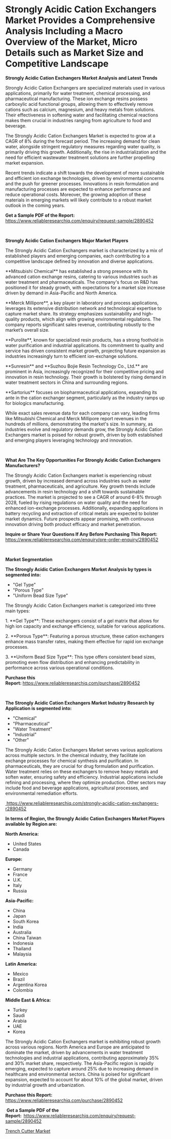 <p><h1>Strongly Acidic Cation Exchangers Market Provides a Comprehensive Analysis Including a Macro Overview of the Market, Micro Details such as Market Size and Competitive Landscape</h1></p><p><strong>Strongly Acidic Cation Exchangers Market Analysis and Latest Trends</strong></p>
<p><p>Strongly Acidic Cation Exchangers are specialized materials used in various applications, primarily for water treatment, chemical processing, and pharmaceutical manufacturing. These ion exchange resins possess carboxylic acid functional groups, allowing them to effectively remove cations such as calcium, magnesium, and heavy metals from solutions. Their effectiveness in softening water and facilitating chemical reactions makes them crucial in industries ranging from agriculture to food and beverage.</p><p>The Strongly Acidic Cation Exchangers Market is expected to grow at a CAGR of 8% during the forecast period. The increasing demand for clean water, alongside stringent regulatory measures regarding water quality, is primarily driving this growth. Additionally, the rise in industrialization and the need for efficient wastewater treatment solutions are further propelling market expansion. </p><p>Recent trends indicate a shift towards the development of more sustainable and efficient ion exchange technologies, driven by environmental concerns and the push for greener processes. Innovations in resin formulation and manufacturing processes are expected to enhance performance and reduce operational costs. Moreover, the growing adoption of these materials in emerging markets will likely contribute to a robust market outlook in the coming years.</p></p>
<p><strong>Get a Sample PDF of the Report:&nbsp;</strong> <a href="https://www.reliableresearchiq.com/enquiry/request-sample/2890452?utm_campaign=3353&utm_medium=2&utm_source=Github&utm_content=ia&utm_term=14032025&utm_id=strongly-acidic-cation-exchangers">https://www.reliableresearchiq.com/enquiry/request-sample/2890452</a></p>
<p>&nbsp;</p>
<p><strong>Strongly Acidic Cation Exchangers Major Market Players</strong></p>
<p><p>The Strongly Acidic Cation Exchangers market is characterized by a mix of established players and emerging companies, each contributing to a competitive landscape defined by innovation and diverse applications.</p><p>**Mitsubishi Chemical** has established a strong presence with its advanced cation exchange resins, catering to various industries such as water treatment and pharmaceuticals. The company's focus on R&D has positioned it for steady growth, with expectations for a market size increase driven by demand in Asia-Pacific and North America.</p><p>**Merck Millipore**, a key player in laboratory and process applications, leverages its extensive distribution network and technological expertise to capture market share. Its strategy emphasizes sustainability and high-quality products, which align with growing environmental regulations. The company reports significant sales revenue, contributing robustly to the market’s overall size.</p><p>**Purolite**, known for specialized resin products, has a strong foothold in water purification and industrial applications. Its commitment to quality and service has driven consistent market growth, projecting future expansion as industries increasingly turn to efficient ion-exchange solutions.</p><p>**Sunresin** and **Suzhou Bojie Resin Technology Co., Ltd.** are prominent in Asia, increasingly recognized for their competitive pricing and innovation in resin technology. Their growth is bolstered by rising demand in water treatment sectors in China and surrounding regions.</p><p>**Sartorius** focuses on biopharmaceutical applications, expanding its ante in the cation exchanger segment, particularly as the industry ramps up for biologics manufacturing.</p><p>While exact sales revenue data for each company can vary, leading firms like Mitsubishi Chemical and Merck Millipore report revenues in the hundreds of millions, demonstrating the market's size. In summary, as industries evolve and regulatory demands grow, the Strongly Acidic Cation Exchangers market is poised for robust growth, driven by both established and emerging players leveraging technology and innovation.</p></p>
<p>&nbsp;</p>
<p><strong>What Are The Key Opportunities For Strongly Acidic Cation Exchangers Manufacturers?</strong></p>
<p><p>The Strongly Acidic Cation Exchangers market is experiencing robust growth, driven by increased demand across industries such as water treatment, pharmaceuticals, and agriculture. Key growth trends include advancements in resin technology and a shift towards sustainable practices. The market is projected to see a CAGR of around 6-8% through 2028, fueled by rising regulations on water quality and the need for enhanced ion-exchange processes. Additionally, expanding applications in battery recycling and extraction of critical metals are expected to bolster market dynamics. Future prospects appear promising, with continuous innovation driving both product efficacy and market penetration.</p></p>
<p><strong>Inquire or Share Your Questions If Any Before Purchasing This Report:</strong> <a href="https://www.reliableresearchiq.com/enquiry/pre-order-enquiry/2890452?utm_campaign=3353&utm_medium=2&utm_source=Github&utm_content=ia&utm_term=14032025&utm_id=strongly-acidic-cation-exchangers">https://www.reliableresearchiq.com/enquiry/pre-order-enquiry/2890452</a></p>
<p>&nbsp;</p>
<p><strong>Market Segmentation</strong></p>
<p><strong>The Strongly Acidic Cation Exchangers Market Analysis by types is segmented into:</strong></p>
<p><ul><li>"Gel Type"</li><li>"Porous Type"</li><li>"Uniform Bead Size Type"</li></ul></p>
<p><p>The Strongly Acidic Cation Exchangers market is categorized into three main types: </p><p>1. **Gel Type**: These exchangers consist of a gel matrix that allows for high ion capacity and exchange efficiency, suitable for various applications.</p><p>2. **Porous Type**: Featuring a porous structure, these cation exchangers enhance mass transfer rates, making them effective for rapid ion exchange processes.</p><p>3. **Uniform Bead Size Type**: This type offers consistent bead sizes, promoting even flow distribution and enhancing predictability in performance across various operational conditions.</p></p>
<p><strong>Purchase this Report:&nbsp;</strong><a href="https://www.reliableresearchiq.com/purchase/2890452?utm_campaign=3353&utm_medium=2&utm_source=Github&utm_content=ia&utm_term=14032025&utm_id=strongly-acidic-cation-exchangers">https://www.reliableresearchiq.com/purchase/2890452</a></p>
<p>&nbsp;</p>
<p><strong>The Strongly Acidic Cation Exchangers Market Industry Research by Application is segmented into:</strong></p>
<p><ul><li>"Chemical"</li><li>"Pharmaceutical"</li><li>"Water Treatment"</li><li>"Industrial"</li><li>"Other"</li></ul></p>
<p><p>The Strongly Acidic Cation Exchangers Market serves various applications across multiple sectors. In the chemical industry, they facilitate ion exchange processes for chemical synthesis and purification. In pharmaceuticals, they are crucial for drug formulation and purification. Water treatment relies on these exchangers to remove heavy metals and soften water, ensuring safety and efficiency. Industrial applications include refining and processing, where they optimize production. Other sectors may include food and beverage applications, agricultural processes, and environmental remediation efforts.</p></p>
<p><a href="https://www.reliableresearchiq.com/strongly-acidic-cation-exchangers-r2890452?utm_campaign=3353&utm_medium=2&utm_source=Github&utm_content=ia&utm_term=14032025&utm_id=strongly-acidic-cation-exchangers">&nbsp;https://www.reliableresearchiq.com/strongly-acidic-cation-exchangers-r2890452</a></p>
<p><strong>In terms of Region, the Strongly Acidic Cation Exchangers Market Players available by Region are:</strong></p>
<p>
    <p> <strong> North America: </strong>
        <ul>
            <li>United States</li>
            <li>Canada</li>
        </ul>
        </p> 
    <p> <strong> Europe: </strong>
        <ul>
            <li>Germany</li>
            <li>France</li>
            <li>U.K.</li>
            <li>Italy</li>
            <li>Russia</li>
        </ul>
        </p> 
    <p> <strong> Asia-Pacific: </strong>
        <ul>
            <li>China</li>
            <li>Japan</li>
            <li>South Korea</li>
            <li>India</li>
            <li>Australia</li>
            <li>China Taiwan</li>
            <li>Indonesia</li>
            <li>Thailand</li>
            <li>Malaysia</li>
        </ul>
        </p> 
    <p> <strong> Latin America: </strong>
        <ul>
            <li>Mexico</li>
            <li>Brazil</li>
            <li>Argentina Korea</li>
            <li>Colombia</li>
        </ul>
        </p> 
    <p> <strong> Middle East & Africa: </strong>
        <ul>
            <li>Turkey</li>
            <li>Saudi</li>
            <li>Arabia</li>
            <li>UAE</li>
            <li>Korea</li>
        </ul>
    </p>
    </p>
<p><p>The Strongly Acidic Cation Exchangers market is exhibiting robust growth across various regions. North America and Europe are anticipated to dominate the market, driven by advancements in water treatment technologies and industrial applications, contributing approximately 35% and 30% market share, respectively. The Asia-Pacific region is rapidly emerging, expected to capture around 25% due to increasing demand in healthcare and environmental sectors. China is poised for significant expansion, expected to account for about 10% of the global market, driven by industrial growth and urbanization.</p></p>
<p><strong>Purchase this Report: </strong><a href="https://www.reliableresearchiq.com/purchase/2890452?utm_campaign=3353&utm_medium=2&utm_source=Github&utm_content=ia&utm_term=14032025&utm_id=strongly-acidic-cation-exchangers">https://www.reliableresearchiq.com/purchase/2890452</a></p>
<p>&nbsp;<strong>Get a Sample PDF of the Report:&nbsp;&nbsp;</strong><a href="https://www.reliableresearchiq.com/enquiry/request-sample/2890452?utm_campaign=3353&utm_medium=2&utm_source=Github&utm_content=ia&utm_term=14032025&utm_id=strongly-acidic-cation-exchangers">https://www.reliableresearchiq.com/enquiry/request-sample/2890452</a></p>
<p><strong></strong></p>
<p><p><a href="https://github.com/balapopepi/Market-Research-Report-List-1/blob/main/trench-cutter-market.md?utm_campaign=3353&utm_medium=2&utm_source=Github&utm_content=ia&utm_term=14032025&utm_id=strongly-acidic-cation-exchangers">Trench Cutter Market</a></p></p>